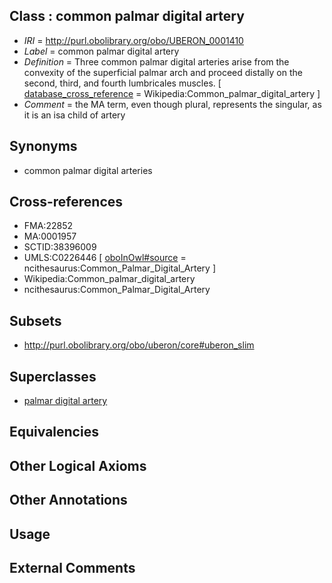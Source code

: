 
## Class : common palmar digital artery

 * *IRI* = http://purl.obolibrary.org/obo/UBERON_0001410
 * *Label* = common palmar digital artery
 * *Definition* = Three common palmar digital arteries arise from the convexity of the superficial palmar arch and proceed distally on the second, third, and fourth lumbricales muscles. [ [database_cross_reference](../../ef/oboInOwl#hasDbXref.md) = Wikipedia:Common_palmar_digital_artery ]
 * *Comment* = the MA term, even though plural, represents the singular, as it is an isa child of artery

## Synonyms

 * common palmar digital arteries

## Cross-references

 * FMA:22852
 * MA:0001957
 * SCTID:38396009
 * UMLS:C0226446 [ [oboInOwl#source](../../ce/oboInOwl#source.md) = ncithesaurus:Common_Palmar_Digital_Artery ]
 * Wikipedia:Common_palmar_digital_artery
 * ncithesaurus:Common_Palmar_Digital_Artery

## Subsets

 * http://purl.obolibrary.org/obo/uberon/core#uberon_slim

## Superclasses

 * [palmar digital artery](../../UBERON/41/UBERON_0006141.md)

## Equivalencies


## Other Logical Axioms


## Other Annotations


## Usage


## External Comments

